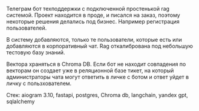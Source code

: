 Телеграм бот техподдержки с подключенной простенькой rag системой. Проект находится в проде, и писался на заказ, поэтому некоторые решения делались под бизнес. Например регистрация пользователей.

В систему добавляются, только те пользователи, которые есть или добавляются в корпоративный чат. Rag откалибрована под небольшую тестовую базу знаний. 

Вектора храняться в Chroma DB. Если бот не находит совпадения по векторам он создает уже в реляционной базе тикет, на который администраторы чата могут ответить в личке с ботом и ответ уйдет в личку с пользхователем.

Стек: aiogram 3.10, fastapi, postgres, Chroma db, langchain, yandex gpt, sqlalchemy
